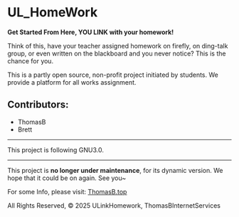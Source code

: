 # UL_HomeWork
**Get Started From Here, YOU LINK with your homework!**

Think of this, have your teacher assigned homework on firefly, on ding-talk group, or even written on the blackboard and you never notice? This is the chance for you.

This is a partly open source, non-profit project initiated by students. We provide a platform for all works assignment.

## Contributors:
- ThomasB
- Brett

---

This project is following GNU3.0.

---

This project is **no longer under maintenance**, for its dynamic version. We hope that it could be on again. See you~

For some Info, please visit: [ThomasB.top](https://thomasb.top)

All Rights Reserved, © 2025 ULinkHomework, ThomasBInternetServices
